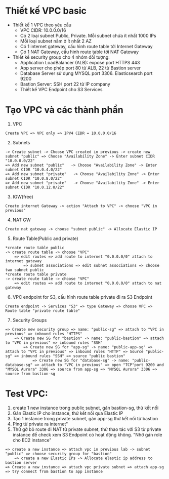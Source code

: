 # Thiết kế VPC basic
- Thiết kế 1 VPC theo yêu cầu
    + VPC CIDR: 10.0.0.0/16
    + Có 2 loại subnet Public, Private. Mỗi subnet chứa ít nhất 1000 IPs
    + Mỗi loại subnet nằm ở ít nhất 2 AZ
    + Có 1 internet gateway, cấu hình route table tới Internet Gateway
    + Có 1 NAT Gateway, cấu hình route table tới NAT Gateway
- Thiết kế security group cho 4 nhóm đối tượng:
    + Application LoadBalancer (ALB): expose port HTTPS 443
    + App server cho phép port 80 từ ALB, 22 từ Bastion server
    + Database Server sử dụng MYSQL port 3306. Elasticsearch port 9200
    + Bastion Server: SSH port 22 từ IP company
    + Thiết kế VPC Endpoint cho S3 Services

# Tạo VPC và các thành phần
1. VPC
```
Create VPC => VPC only => IPV4 CIDR = 10.0.0.0/16
```

2. Subnets
```
-> Create subnet -> Choose VPC created in previous -> create new subnet "public" => Choose "Availability Zone" -> Enter subnet CIDR "10.0.0.0/22"
=> Add new subnet "public"   -> Choose "Availability Zone" -> Enter subnet CIDR "10.0.4.0/22"
=> Add new subnet "private"   -> Choose "Availability Zone" -> Enter subnet CIDR "10.0.8.0/22"
=> Add new subnet "private"   -> Choose "Availability Zone" -> Enter subnet CIDR "10.0.12.0/22"
```

3. IGW(free)
```
Create internet Gateway -> action "Attach to VPC" -> choose "VPC in previous"
```

4. NAT GW
```
Create nat gateway -> choose "subnet public" -> Allocate Elastic IP
```

5. Route Table(Public and private)
```
*create route table public
-> create route table -> choose "VPC"
    => edit routes => add route to internet "0.0.0.0/0" attach to internet gateway
        => subnet associations => edit subnet associations => choose two subnet public
*create route table private
-> create route table -> choose "VPC"
    => edit routes => add route to internet "0.0.0.0/0" attach to nat gateway
```

6. VPC endpoint for S3, cấu hình route table private đi ra S3 Endpoint
```
Create endpoint -> Services "S3" => type Gateway => choose VPC => Route table "private route table"
```


7. Security Groups
```
=> Create new security group => name: "public-sg" => attach to "VPC in previous" => inbound rules "HTTPS"
    => Create new SG for "bastion" -> name: "public-bastion" => attach to "VPC in previous" => inbound rules "SSH"
        => Create new SG for "app-sg" -> name: "public-app-sg" => attach to "VPC in previous" => inbound rules "HTTP" => Source "public-sg" => inbound rules "SSH" => source "public bastion"
            => Create new SG for "database-sg" -> name: "public-database-sg" => attach to "VPC in previous" => open "TCP"port 9200 and "MYSQL Aurora" 3306 => source from app-sg => "MYSQL Aurora" 3306 => source from bastion-sg
```

# Test VPC:
1. create 1 new instance trong public subnet, gán bastion-sg, thử kết nối
2. Gán Elastic IP cho instance, thử kết nối qua Elastic IP
3. Tạo 1 instance trong private subnet, gán app-sg thử kết nối từ bastion
4. Ping từ private ra internet"
5. Thử gỡ bỏ route đi NAT từ private subnet, thử thao tác với S3 từ private instance để check xem S3 Endpoint có hoạt động không. "Nhớ gán role cho EC2 instance"
```
=> create a new instance => attach vpc in previous lab -> subnet "public" => choose security group for "bastion"
    => create a new Elastic IPs -> Allocate elastic ip address to bastion server
=> Create a new instance => attach vpc private subnet => attach app-sg  => try connect from bastion to app instance
```
